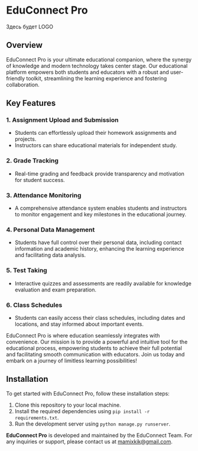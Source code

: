 # EduConnect Pro

Здесь будет LOGO

## Overview

EduConnect Pro is your ultimate educational companion, where the synergy of knowledge and modern technology takes center stage. Our educational platform empowers both students and educators with a robust and user-friendly toolkit, streamlining the learning experience and fostering collaboration.

## Key Features

### 1. Assignment Upload and Submission
   - Students can effortlessly upload their homework assignments and projects.
   - Instructors can share educational materials for independent study.

### 2. Grade Tracking
   - Real-time grading and feedback provide transparency and motivation for student success.

### 3. Attendance Monitoring
   - A comprehensive attendance system enables students and instructors to monitor engagement and key milestones in the educational journey.

### 4. Personal Data Management
   - Students have full control over their personal data, including contact information and academic history, enhancing the learning experience and facilitating data analysis.

### 5. Test Taking
   - Interactive quizzes and assessments are readily available for knowledge evaluation and exam preparation.

### 6. Class Schedules
   - Students can easily access their class schedules, including dates and locations, and stay informed about important events.

EduConnect Pro is where education seamlessly integrates with convenience. Our mission is to provide a powerful and intuitive tool for the educational process, empowering students to achieve their full potential and facilitating smooth communication with educators. Join us today and embark on a journey of limitless learning possibilities!

## Installation

To get started with EduConnect Pro, follow these installation steps:

1. Clone this repository to your local machine.
2. Install the required dependencies using `pip install -r requirements.txt`.
3. Run the development server using `python manage.py runserver`.

**EduConnect Pro** is developed and maintained by the EduConnect Team. For any inquiries or support, please contact us at mamixkik@gmail.com.

